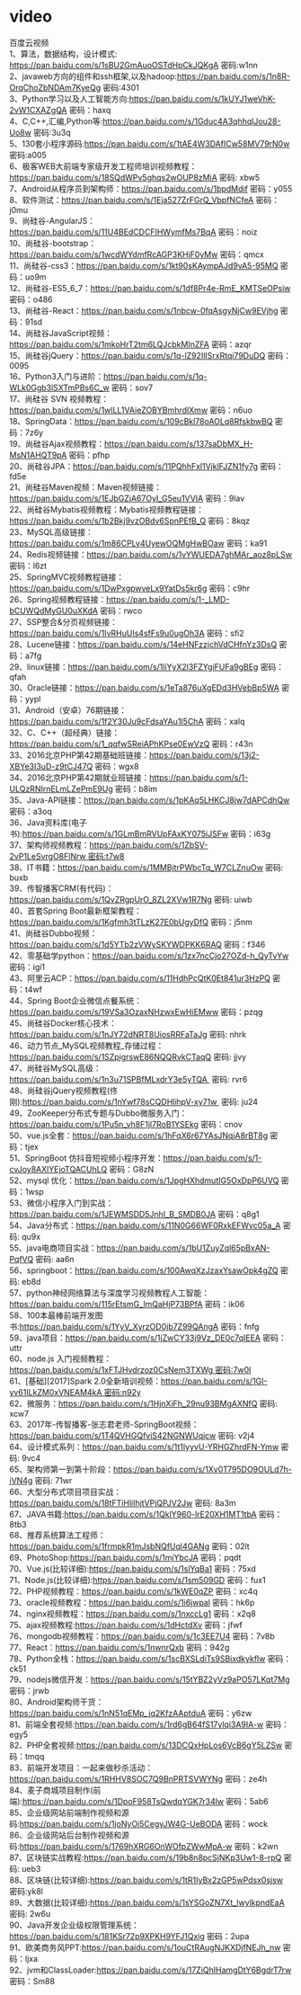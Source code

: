 # video
百度云视频     
1、算法，数据结构，设计模式: https://pan.baidu.com/s/1sBU2GmAuoOSTdHpCkJQKgA 密码:w1nn   
2、javaweb方向的组件和ssh框架,以及hadoop:https://pan.baidu.com/s/1n8R-OrqChoZbNDAm7KyeQg 密码:4301    
3、Python学习以及人工智能方向:https://pan.baidu.com/s/1kUYJ1weVhK-2vW1CXAZgQA 密码：haxq  
4、C,C++,汇编,Python等:https://pan.baidu.com/s/1Gduc4A3qhhqlJou28-Uo8w 密码:3u3q   
5、130套小程序源码:https://pan.baidu.com/s/1tAE4W3DAfICw58MV79rN0w 密码:a005  
6、极客WEB大前端专家级开发工程师培训视频教程：https://pan.baidu.com/s/18SQdWPv5ghqs2wOUP8zMiA 密码: xbw5  
7、Android从程序员到架构师：https://pan.baidu.com/s/1bpdMdif 密码：y055  
8、软件测试：https://pan.baidu.com/s/1Eja527ZrFGrQ_VbpfNCfeA 密码：j0mu  
9、尚硅谷-AngularJS：https://pan.baidu.com/s/11U4BEdCDCFIHWymfMs7BqA 密码：noiz  
10、尚硅谷-bootstrap：https://pan.baidu.com/s/1wcdWYdmfRcAGP3KHjF0yMw 密码：qmcx  
11、尚硅谷-css3：https://pan.baidu.com/s/1kt90sKAympAJd9vA5-95MQ 密码：uo9m  
12、尚硅谷-ES5_6_7：https://pan.baidu.com/s/1df8Pr4e-RmE_KMTSeOPsiw 密码：o486  
13、尚硅谷-React：https://pan.baidu.com/s/1nbcw-0fqAsgyNjCw9EVjhg 密码：91sd  
14、尚硅谷JavaScript视频：https://pan.baidu.com/s/1mkoHrT2tm6LQJcbkMInZFA 密码：azqr  
15、尚硅谷jQuery：https://pan.baidu.com/s/1q-lZ92IlISrxRtqi79DuDQ 密码：0095  
16、Python3入门与进阶：https://pan.baidu.com/s/1q-WLk0Ggb3lSXTmPBs6C_w 密码：sov7  
17、尚硅谷 SVN 视频教程：https://pan.baidu.com/s/1wlLL1VAieZOBYBmhrdIXmw 密码：n6uo  
18、SpringData：https://pan.baidu.com/s/109cBkl78oAOLq8RfskbwBQ 密码：7z6y  
19、尚硅谷Ajax视频教程：https://pan.baidu.com/s/137saDbMX_H-MsN1AHQT9pA 密码：pfhp  
20、尚硅谷JPA：https://pan.baidu.com/s/11PQhhFxl1VjklFJZN1fy7g 密码：fd5e  
21、尚硅谷Maven视频：Maven视频链接：https://pan.baidu.com/s/1EJbGZjA67OyI_G5eu1VVIA 密码：9lav  
22、尚硅谷Mybatis视频教程：Mybatis视频教程链接：https://pan.baidu.com/s/1b2Bkj9vzOBdv6SpnPEfB_Q 密码：8kqz  
23、MySQL高级链接：https://pan.baidu.com/s/1m86CPLy4UyewOQMgHwBOaw 密码：ka91  
24、Redis视频链接：https://pan.baidu.com/s/1vYWUEDA7ghMAr_aoz8pLSw 密码：l6zt  
25、SpringMVC视频教程链接：https://pan.baidu.com/s/1DwPxgpwveLx9YatDs5kr6g 密码：c9hr  
26、Spring视频教程链接：https://pan.baidu.com/s/1-_LMD-bCUWQdMyGU0uXKdA 密码：rwco  
27、SSP整合&分页视频链接：https://pan.baidu.com/s/1IvRHuUIs4sfFs9u0ugOh3A 密码：sfi2  
28、Lucene链接：https://pan.baidu.com/s/14eHNFzzjchVdCHfnYz3DsQ 密码：a7fg  
29、linux链接：https://pan.baidu.com/s/1liYyX2l3FZYgiFUFa9gBEg 密码：qfah  
30、Oracle链接：https://pan.baidu.com/s/1eTa876uXgEDd3HVebBp5WA 密码：yypl  
31、Android（安卓）76期链接：https://pan.baidu.com/s/1f2Y30Ju9cFdsaYAu1I5ChA 密码：xalq  
32、C、C++（超经典）链接：https://pan.baidu.com/s/1_qqfwSReiAPhKPse0EwVzQ 密码：r43n  
33、2016北京PHP第42期基础班链接：https://pan.baidu.com/s/13j2-XBYe3I3uD-z9tCJ47Q 密码：wgx8  
34、2016北京PHP第42期就业班链接：https://pan.baidu.com/s/1-ULQzRNIrnELmLZePmE9Ug 密码：b8im  
35、Java-API链接：https://pan.baidu.com/s/1pKAq5LHKCJ8jw7dAPCdhQw 密码：a3oq  
36、Java资料库(电子书):https://pan.baidu.com/s/1GLmBmRVUpFAxKY075iJSFw 密码：i63g  
37、架构师视频教程：https://pan.baidu.com/s/1ZbSV-2vP1LeSvrgO8FlNrw 密码:t7w8  
38、IT书籍：https://pan.baidu.com/s/1MMBjtrPWbcTq_W7CLZnuOw 密码: buxb  
39、传智播客CRM(有代码)：https://pan.baidu.com/s/1QvZRgpUrO_8ZL2XVw1R7Ng 密码: uiwb  
40、首套Spring Boot最新框架教程：https://pan.baidu.com/s/1Kgfmh3tTLzK27E0bUgyDfQ 密码：j5nm  
41、尚硅谷Dubbo视频：https://pan.baidu.com/s/1d5YTb2zVWySKYWDPKK6RAQ 密码：f346  
42、零基础学python：https://pan.baidu.com/s/1zx7ncCjo27OZd-h_QyTvYw 密码：igi1  
43、阿里云ACP：https://pan.baidu.com/s/11HdhPcQtK0Et841ur3HzPQ 密码：t4wf  
44、Spring Boot企业微信点餐系统：https://pan.baidu.com/s/19VSa3OzaxNHzwxEwHiEMww 密码：pzqg  
45、尚硅谷Docker核心技术：https://pan.baidu.com/s/1nJY72dNRT8UiosRRFaTaJg 密码: nhrk  
46、动力节点_MySQL视频教程_存储过程：https://pan.baidu.com/s/1SZpigrswE86NQQRvkCTaqQ 密码: jjvy   
47、尚硅谷MySQL高级：https://pan.baidu.com/s/1n3u71SPBfMLxdrY3e5yTQA  密码: rvr6  
48、尚硅谷jQuery视频教程(佟刚):https://pan.baidu.com/s/1nYwf78sCQDHlihpV-xy71w  密码: ju24  
49、ZooKeeper分布式专题与Dubbo微服务入门：https://pan.baidu.com/s/1Pu5n_vh8F1jl7RoB1YSEkg 密码：cnov  
50、vue.js全套：https://pan.baidu.com/s/1hFqX6r67YAsJNqjA8rBT8g 密码：tjex  
51、SpringBoot 仿抖音短视频小程序开发：https://pan.baidu.com/s/1-cvJoy8AXlYEjoTQACUhLQ 密码：G8zN  
52、mysql 优化：https://pan.baidu.com/s/1JpgHXhdmutIG5OxDpP6UVQ 密码：1wsp  
53、微信小程序入门到实战：https://pan.baidu.com/s/1JEWMSDD5JnhI_B_SMDB0JA 密码：q8g1  
54、Java分布式：https://pan.baidu.com/s/11N0G66WF0RxkEFWvc05a_A 密码: qu9x   
55、java电商项目实战：https://pan.baidu.com/s/1bU1ZuyZql65pBxAN-PqfVQ 密码: aa6n  
56、springboot：https://pan.baidu.com/s/100AwqXzJzaxYsawOpk4gZQ 密码: eb8d  
57、python神经网络算法与深度学习视频教程人工智能：https://pan.baidu.com/s/115rEtsmG_lmQaHjP73BPfA 密码：ik06  
58、100本最棒前端开发图书:https://pan.baidu.com/s/1YyV_XyrzOD0jb7Z99QAngA 密码：fnfg  
59、java项目：https://pan.baidu.com/s/1jZwCY33j9Vz_DE0c7qIEEA 密码：uttr  
60、node.js 入门视频教程：https://pan.baidu.com/s/1xFTJHvdrzoz0CsNem3TXWg 密码:7w0l   
61、[基础][2017]Spark 2.0全新培训视频：https://pan.baidu.com/s/1GI-yv61ILkZM0xVNEAM4kA 密码:n92y  
62、微服务：https://pan.baidu.com/s/1HjnXiFh_29nu93BMgAXNfQ 密码: xcw7  
63、2017年-传智播客-张志君老师-SpringBoot视频：https://pan.baidu.com/s/1T4QVHGQfviS42NGNWUqjcw 密码: v2j4  
64、设计模式系列：https://pan.baidu.com/s/1t1IyyvU-YRHGZhrdFN-Ymw 密码: 9vc4  
65、架构师第一到第十阶段：https://pan.baidu.com/s/1Xv0T795DO9OULd7h-iVN4g 密码: 71wr  
66、大型分布式项目项目实战：https://pan.baidu.com/s/18tFTiHliIhjtVPjQPJV2Jw 密码: 8a3m  
67、JAVA书籍:https://pan.baidu.com/s/1QklY960-lrE20XH1MT1tbA 密码：8tb3  
68、推荐系统算法工程师：https://pan.baidu.com/s/1frmpkR1mJsbNQfUql4GANg 密码：02lt  
69、PhotoShop:https://pan.baidu.com/s/1mjYbcJA 密码：pqdt  
70、Vue.js(比较详细):https://pan.baidu.com/s/1slYqBa1 密码：75xd  
71、Node.js(比较详细):https://pan.baidu.com/s/1sm509GD 密码：fux1  
72、PHP视频教程：https://pan.baidu.com/s/1kWE0qZP 密码：xc4q  
73、oracle视频教程：https://pan.baidu.com/s/1i6jwpal 密码：hk6p  
74、nginx视频教程：https://pan.baidu.com/s/1nxccLg1 密码：x2q8  
75、ajax视频教程:https://pan.baidu.com/s/1dHctdXv 密码：jfwf  
76、mongodb视频教程：https://pan.baidu.com/s/1c3EE7U4 密码：7v8b  
77、React：https://pan.baidu.com/s/1nwnrQxb 密码：942g  
78、Python全栈：https://pan.baidu.com/s/1scBXSLdiTs9SBixdkykflw 密码：ck51  
79、nodejs微信开发：https://pan.baidu.com/s/15tYBZ2yVz9aPO57LKqt7Mg 密码：jrwb  
80、Android架构师干货：https://pan.baidu.com/s/1nN51qEMp_jq2KfzAAptduA 密码：y6zw  
81、前端全套视频:https://pan.baidu.com/s/1rd6gB64fS17ylqi3A9IA-w 密码：egy5  
82、PHP全套视频:https://pan.baidu.com/s/13DCQxHpLos6VcB6gY5LZSw 密码：tmqq  
83、前端开发项目：一起来做秒杀活动：https://pan.baidu.com/s/1RHHV8SOC7Q9BnPRTSVWYNg 密码：ze4h  
84、麦子商城项目制作(前端):https://pan.baidu.com/s/1DpoF958TsQwdqYGK7r34lw 密码：5ab6  
85、企业级网站前端制作视频和源码:https://pan.baidu.com/s/1joNyOi5CegvJW4G-UeBODA 密码：wock  
86、企业级网站后台制作视频和源码:https://pan.baidu.com/s/1769hXRG6OnWOfpZWwMpA-w 密码：k2wn  
87、区块链实战教程:https://pan.baidu.com/s/19b8n8pcSjNKp3Uw1-8-rpQ 密码: ueb3  
88、区块链(比较详细):https://pan.baidu.com/s/1tR1IyBx2zGP5wPdsx0sjsw 密码:yk8l  
89、大数据(比较详细):https://pan.baidu.com/s/1sYSGoZN7Xt_lwylkpndEaA 密码: 2w6u  
90、Java开发企业级权限管理系统：https://pan.baidu.com/s/181KSr72p9XPKH9YFJ1Qxig 密码：2upa  
91、欧美商务风PPT:https://pan.baidu.com/s/1ouCtRAugNJKXDjfNEJh_nw 密码：ljxa  
92、jvm和ClassLoader:https://pan.baidu.com/s/17ZiQhIHamgDtY6BgdrT7rw 密码：Sm88  
